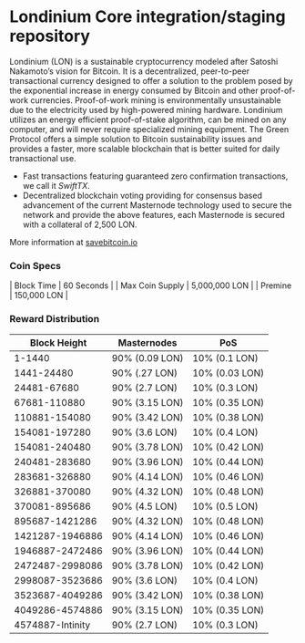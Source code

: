 Londinium Core integration/staging repository
=================================================

Londinium (LON) is a sustainable cryptocurrency modeled after Satoshi Nakamoto’s vision for Bitcoin. It is a decentralized, peer-to-peer transactional currency designed to offer a solution to the problem posed by the exponential increase in energy consumed by Bitcoin and other proof-of-work currencies. Proof-of-work mining is environmentally unsustainable due to the electricity used by high-powered mining hardware. Londinium utilizes an energy efficient proof-of-stake algorithm, can be mined on any computer, and will never require specialized mining equipment. The Green Protocol offers a simple solution to Bitcoin sustainability issues and provides a faster, more scalable blockchain that is better suited for daily transactional use.

- Fast transactions featuring guaranteed zero confirmation transactions, we call it _SwiftTX_.
- Decentralized blockchain voting providing for consensus based advancement of the current Masternode
  technology used to secure the network and provide the above features, each Masternode is secured
  with a collateral of 2,500 LON.

More information at [savebitcoin.io](http://www.savebitcoin.io)

### Coin Specs
| Block Time                  | 60 Seconds      |
| Max Coin Supply             | 5,000,000 LON |
| Premine                     | 150,000 LON    |

### Reward Distribution

| **Block Height** | **Masternodes**  | **PoS**          | 
|------------------|------------------|------------------|
| 1-1440           | 90% (0.09 LON)   | 10% (0.1 LON)    | 
| 1441-24480       | 90% (.27 LON)    | 10% (0.03 LON)   | 
| 24481-67680      | 90% (2.7 LON)    | 10% (0.3 LON)    | 
| 67681-110880     | 90% (3.15 LON)   | 10% (0.35 LON)   | 
| 110881-154080    | 90% (3.42 LON)   | 10% (0.38 LON)   |
| 154081-197280    | 90% (3.6 LON)    | 10% (0.4 LON)    | 
| 154081-240480    | 90% (3.78 LON)   | 10% (0.42 LON)   |
| 240481-283680    | 90% (3.96 LON)   | 10% (0.44 LON)   | 
| 283681-326880    | 90% (4.14 LON)   | 10% (0.46 LON)   |
| 326881-370080    | 90% (4.32 LON)   | 10% (0.48 LON)   | 
| 370081-895686    | 90% (4.5 LON)    | 10% (0.5 LON)    |  
| 895687-1421286   | 90% (4.32 LON)   | 10% (0.48 LON)   | 
| 1421287-1946886  | 90% (4.14 LON)   | 10% (0.46 LON)   | 
| 1946887-2472486  | 90% (3.96 LON)   | 10% (0.44 LON)   | 
| 2472487-2998086  | 90% (3.78 LON)   | 10% (0.42 LON)   | 
| 2998087-3523686  | 90% (3.6 LON)    | 10% (0.4 LON)    | 
| 3523687-4049286  | 90% (3.42 LON)   | 10% (0.38 LON)   | 
| 4049286-4574886  | 90% (3.15 LON)   | 10% (0.35 LON)   | 
| 4574887-Intinity | 90% (2.7 LON)    | 10% (0.3 LON)    | 
